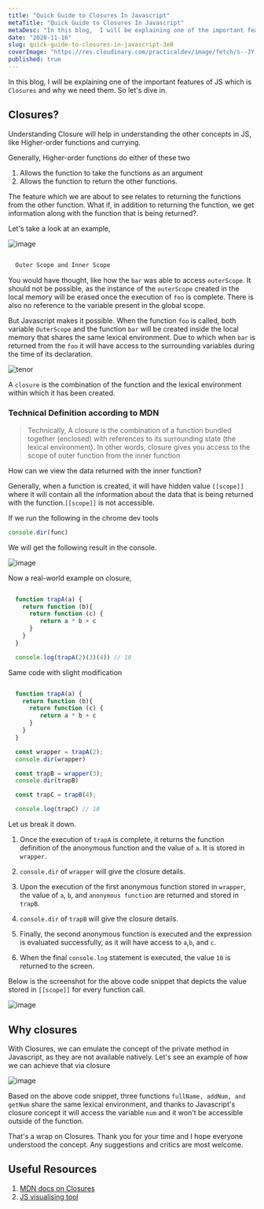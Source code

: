 ```yaml
---
title: "Quick Guide to Closures In Javascript"
metaTitle: "Quick Guide to Closures In Javascript"
metaDesc: "In this blog,  I will be explaining one of the important features of JS which is Closures and why we..."
date: "2020-11-16"
slug: quick-guide-to-closures-in-javascript-3e8
coverImage: "https://res.cloudinary.com/practicaldev/image/fetch/s--JY-ygJPQ--/c_imagga_scale,f_auto,fl_progressive,h_420,q_auto,w_1000/https://dev-to-uploads.s3.amazonaws.com/i/67b22wdbaxs967baryxl.jpg"
published: true
---
```


In this blog,  I will be explaining one of the important features of JS which is `Closures` and why we need them. So let's dive in. 

## Closures?

Understanding Closure will help in understanding the other concepts in JS, like Higher-order functions and currying.

Generally, Higher-order functions do either of these two

1. Allows the function to take the functions as an argument 
2. Allows the function to return the other functions.

The feature which we are about to see relates to returning the functions from the other function. What if, in addition to returning the function, we get information along with the function that is being returned?.

Let's take a look at an example, 

![image](https://user-images.githubusercontent.com/23126394/99179479-35df0600-2744-11eb-816f-c478399a246b.png)


```javascript

  Outer Scope and Inner Scope

```

You would have thought, like how the `bar` was able to access `outerScope`. It should not be possible, as the instance of the `outerScope` created in the local memory will be erased once the execution of `foo` is complete. There is also no reference to the variable present in the global scope.

But Javascript makes it possible. When the function `foo` is called, both variable `OuterScope` and the function `bar` will be created inside the local memory that shares the same lexical environment. Due to which when `bar` is returned from the `foo` it will have access to the surrounding variables during the time of its declaration. 

![tenor](https://user-images.githubusercontent.com/23126394/99179766-a4bd5e80-2746-11eb-8870-b1366ed3ace3.gif)

A `closure` is the combination of the function and the lexical environment within which it has been created.

### Technical Definition according to MDN 

>Technically, A closure is the combination of a function bundled together (enclosed) with references to its surrounding state (the lexical environment).
>In other words, closure gives you access to the scope of outer function from the inner function

How can we view the data returned with the inner function?

Generally, when a function is created, it will have hidden value `[[scope]]` where it will contain all the information about the data that is being returned with the function.`[[scope]]` is not accessible.  

If we run the following in the chrome dev tools 

```javascript
console.dir(func)
```
We will get the following result in the console.
 
![image](https://user-images.githubusercontent.com/23126394/99179948-1ba72700-2748-11eb-9afe-fe06d77ac077.png)

Now a real-world example on closure, 

```javascript

  function trapA(a) {
    return function (b){
      return function (c) {
         return a * b + c
      }
    }
  }

  console.log(trapA(2)(3)(4)) // 10

```
Same code with slight modification

```javascript

  function trapA(a) {
    return function (b){
      return function (c) {
         return a * b + c
      }
    }
  }

  const wrapper = trapA(2);
  console.dir(wrapper)

  const trapB = wrapper(3);
  console.dir(trapB)

  const trapC = trapB(4);

  console.log(trapC) // 10 

```
Let us break it down. 

1. Once the execution of `trapA` is complete, it returns the function definition of the anonymous function and the value of `a`. It is stored in `wrapper`.

2. `console.dir` of `wrapper` will give the closure details.

3. Upon the execution of the first anonymous function stored in `wrapper`,  the value of `a`, `b`, and `anonymous function` are returned and stored in `trapB`.

4. `console.dir` of `trapB` will give the closure details.

5. Finally, the second anonymous function is executed and the expression is evaluated successfully, as it will have access to `a`,`b`, and `c`.

6. When the final `console.log` statement is executed, the value `10` is returned to the screen.

 Below is the screenshot for the above code snippet that depicts the value stored in `[[scope]]` for every function call.

![image](https://user-images.githubusercontent.com/23126394/99264696-d0277280-2846-11eb-944e-73b1d3748597.png)

## Why closures

With Closures, we can emulate the concept of the private method in Javascript, as they are not available natively. Let's see an example of how we can achieve that via closure

![image](https://dev-to-uploads.s3.amazonaws.com/i/2ffrd3smpus64kuincid.png)

Based on the above code snippet, three functions `fullName, addNum, and getNum` share the same lexical environment, and thanks to Javascript's closure concept it will access the variable `num` and it won't be accessible outside of the function. 

That's a wrap on Closures. Thank you for your time and I hope everyone understood the concept. Any suggestions and critics are most welcome. 

## Useful Resources

1. [MDN docs on Closures](https://developer.mozilla.org/en-US/docs/Web/JavaScript/Closures)
2. [JS visualising tool](https://ui.dev/javascript-visualizer/)


